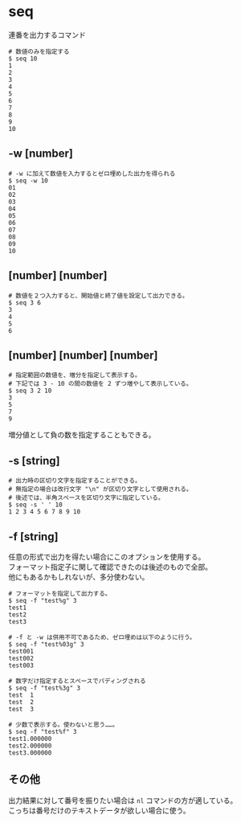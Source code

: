 # seq

連番を出力するコマンド

    # 数値のみを指定する
    $ seq 10
    1
    2
    3
    4
    5
    6
    7
    8
    9
    10

## -w [number]

    # -w に加えて数値を入力するとゼロ埋めした出力を得られる
    $ seq -w 10
    01
    02
    03
    04
    05
    06
    07
    08
    09
    10

## [number] [number]

    # 数値を２つ入力すると、開始値と終了値を設定して出力できる。
    $ seq 3 6
    3
    4
    5
    6

## [number] [number] [number]

    # 指定範囲の数値を、増分を指定して表示する。
    # 下記では 3 - 10 の間の数値を 2 ずつ増やして表示している。
    $ seq 3 2 10
    3
    5
    7
    9

増分値として負の数を指定することもできる。

## -s [string]

    # 出力時の区切り文字を指定することができる。
    # 無指定の場合は改行文字 "\n" が区切り文字として使用される。
    # 後述では、半角スペースを区切り文字に指定している。
    $ seq -s ' ' 10
    1 2 3 4 5 6 7 8 9 10

## -f [string]

任意の形式で出力を得たい場合にこのオプションを使用する。  
フォーマット指定子に関して確認できたのは後述のもので全部。  
他にもあるかもしれないが、多分使わない。

    # フォーマットを指定して出力する。
    $ seq -f "test%g" 3
    test1
    test2
    test3

    # -f と -w は併用不可であるため、ゼロ埋めは以下のように行う。
    $ seq -f "test%03g" 3
    test001
    test002
    test003

    # 数字だけ指定するとスペースでパディングされる
    $ seq -f "test%3g" 3
    test  1
    test  2
    test  3

    # 少数で表示する。使わないと思う……。
    $ seq -f "test%f" 3
    test1.000000
    test2.000000
    test3.000000

## その他

出力結果に対して番号を振りたい場合は `nl` コマンドの方が適している。  
こっちは番号だけのテキストデータが欲しい場合に使う。
